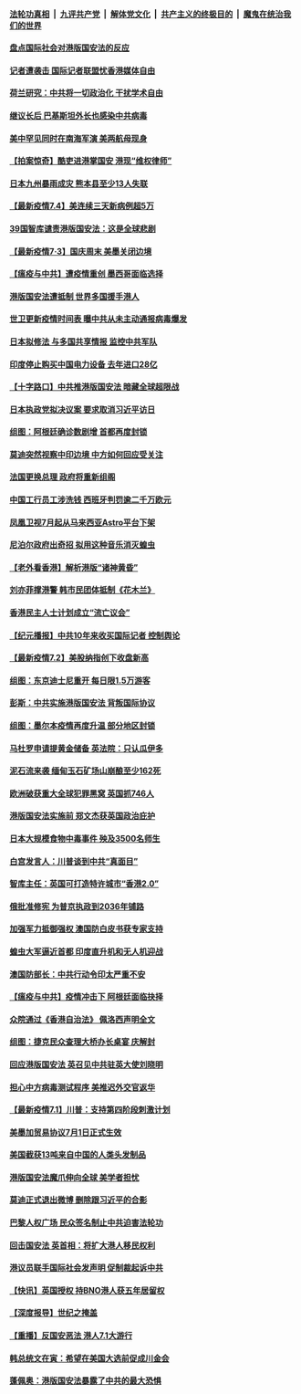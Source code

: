 

####  [法轮功真相](../../../../basic/blob/master/README.md?t=07050502) &nbsp;|&nbsp; [九评共产党](../../../../9ping.md/blob/master/README.md?t=07050502) &nbsp;|&nbsp; [解体党文化](../../../../jtdwh.md/blob/master/README.md?t=07050502)  &nbsp;|&nbsp; [共产主义的终极目的](../../../../gczydzjmd.md/blob/master/README.md?t=07050502) &nbsp;|&nbsp; [魔鬼在统治我们的世界](../../../../mgztzwmdsj.md/blob/master/README.md?t=07050502) 

#### [盘点国际社会对港版国安法的反应](../pages/nsc418/n12232843.md?t=07050502) 

#### [记者遭袭击 国际记者联盟忧香港媒体自由](../pages/nsc418/n12232815.md?t=07050502) 

#### [荷兰研究：中共将一切政治化 干扰学术自由](../pages/nsc418/n12232716.md?t=07050502) 

#### [继议长后 巴基斯坦外长也感染中共病毒](../pages/nsc418/n12232661.md?t=07050502) 

#### [美中罕见同时在南海军演 美两航母现身](../pages/nsc418/n12232618.md?t=07050502) 

#### [【拍案惊奇】酷吏进港掌国安 港现“维权律师”](../pages/nsc418/n12231629.md?t=07050502) 

#### [日本九州暴雨成灾 熊本县至少13人失联](../pages/nsc418/n12232227.md?t=07050502) 

#### [【最新疫情7.4】美连续三天新病例超5万](../pages/nsc418/n12231687.md?t=07050502) 

#### [39国智库谴责港版国安法：这是全球悲剧](../pages/nsc418/n12231267.md?t=07050502) 

#### [【最新疫情7·3】国庆周末 美墨关闭边境](../pages/nsc418/n12229080.md?t=07050502) 

#### [【瘟疫与中共】遭疫情重创 墨西哥面临选择](../pages/nsc418/n12229138.md?t=07050502) 

#### [港版国安法遭抵制 世界多国援手港人](../pages/nsc418/n12230835.md?t=07050502) 

#### [世卫更新疫情时间表 曝中共从未主动通报病毒爆发](../pages/nsc418/n12230942.md?t=07050502) 

#### [日本拟修法 与多国共享情报 监控中共军队](../pages/nsc418/n12230926.md?t=07050502) 

#### [印度停止购买中国电力设备 去年进口28亿](../pages/nsc418/n12230757.md?t=07050502) 

#### [【十字路口】中共推港版国安法 暗藏全球超限战](../pages/nsc418/n12229018.md?t=07050502) 

#### [日本执政党拟决议案 要求取消习近平访日](../pages/nsc418/n12230749.md?t=07050502) 

#### [组图：阿根廷确诊数剧增 首都再度封锁](../pages/nsc418/n12229774.md?t=07050502) 

#### [莫迪突然视察中印边境 中方如何回应受关注](../pages/nsc418/n12230232.md?t=07050502) 

#### [法国更换总理 政府将重新组阁](../pages/nsc418/n12229954.md?t=07050502) 

#### [中国工行员工涉洗钱 西班牙判罚逾二千万欧元](../pages/nsc418/n12229905.md?t=07050502) 

#### [凤凰卫视7月起从马来西亚Astro平台下架](../pages/nsc418/n12229766.md?t=07050502) 

#### [尼泊尔政府出奇招 拟用这种音乐消灭蝗虫](../pages/nsc418/n12229649.md?t=07050502) 

#### [【老外看香港】解析港版“诸神黄昏”](../pages/nsc418/n12228990.md?t=07050502) 

#### [刘亦菲撑港警 韩市民团体抵制《花木兰》](../pages/nsc418/n12226849.md?t=07050502) 

#### [香港民主人士计划成立“流亡议会”](../pages/nsc418/n12228680.md?t=07050502) 

#### [【纪元播报】中共10年来收买国际记者 控制舆论](../pages/nsc418/n12228144.md?t=07050502) 

#### [【最新疫情7.2】美股纳指创下收盘新高](../pages/nsc418/n12225896.md?t=07050502) 

#### [组图：东京迪士尼重开 每日限1.5万游客](../pages/nsc418/n12226855.md?t=07050502) 

#### [彭斯：中共实施港版国安法 背叛国际协议](../pages/nsc418/n12228135.md?t=07050502) 

#### [组图：墨尔本疫情再度升温 部分地区封锁](../pages/nsc418/n12227665.md?t=07050502) 

#### [马杜罗申请提黄金储备 英法院：只认瓜伊多](../pages/nsc418/n12227983.md?t=07050502) 

#### [泥石流来袭 缅甸玉石矿场山崩酿至少162死](../pages/nsc418/n12227900.md?t=07050502) 

#### [欧洲破获重大全球犯罪黑窝 英国抓746人](../pages/nsc418/n12227970.md?t=07050502) 

#### [港版国安法实施前 郑文杰获英国政治庇护](../pages/nsc418/n12227896.md?t=07050502) 

#### [日本大规模食物中毒事件 殃及3500名师生](../pages/nsc418/n12227855.md?t=07050502) 

#### [白宫发言人：川普谈到中共“真面目”](../pages/nsc418/n12227638.md?t=07050502) 

#### [智库主任：英国可打造特许城市“香港2.0”](../pages/nsc418/n12227010.md?t=07050502) 

#### [俄批准修宪 为普京执政到2036年铺路](../pages/nsc418/n12226978.md?t=07050502) 

#### [加强军力抵御强权 澳国防白皮书获专家支持](../pages/nsc418/n12226240.md?t=07050502) 

#### [蝗虫大军逼近首都 印度直升机和无人机迎战](../pages/nsc418/n12226447.md?t=07050502) 

#### [澳国防部长：中共行动令印太严重不安](../pages/nsc418/n12226619.md?t=07050502) 

#### [【瘟疫与中共】疫情冲击下 阿根廷面临抉择](../pages/nsc418/n12226223.md?t=07050502) 

#### [众院通过《香港自治法》 佩洛西声明全文](../pages/nsc418/n12226260.md?t=07050502) 

#### [组图：捷克民众查理大桥办长桌宴 庆解封](../pages/nsc418/n12223990.md?t=07050502) 

#### [回应港版国安法 英召见中共驻英大使刘晓明](../pages/nsc418/n12225641.md?t=07050502) 

#### [担心中方病毒测试程序 美推迟外交官返华](../pages/nsc418/n12225504.md?t=07050502) 

#### [【最新疫情7.1】川普：支持第四阶段刺激计划](../pages/nsc418/n12223137.md?t=07050502) 

#### [美墨加贸易协议7月1日正式生效](../pages/nsc418/n12225352.md?t=07050502) 

#### [美国截获13吨来自中国的人类头发制品](../pages/nsc418/n12225251.md?t=07050502) 

#### [港版国安法魔爪伸向全球 美学者担忧](../pages/nsc418/n12225012.md?t=07050502) 

#### [莫迪正式退出微博 删除跟习近平的合影](../pages/nsc418/n12225068.md?t=07050502) 

#### [巴黎人权广场 民众签名制止中共迫害法轮功](../pages/nsc418/n12221674.md?t=07050502) 

#### [回击国安法 英首相：将扩大港人移民权利](../pages/nsc418/n12224764.md?t=07050502) 

#### [港议员联手国际社会发声明 促制裁起诉中共](../pages/nsc418/n12224652.md?t=07050502) 

#### [【快讯】英国授权 持BNO港人获五年居留权](../pages/nsc418/n12224889.md?t=07050502) 

#### [【深度报导】世纪之掩盖](../pages/nsc418/n12223498.md?t=07050502) 

#### [【重播】反国安恶法 港人7.1大游行](../pages/nsc418/n12219819.md?t=07050502) 

#### [韩总统文在寅：希望在美国大选前促成川金会](../pages/nsc418/n12224373.md?t=07050502) 

#### [蓬佩奥：港版国安法暴露了中共的最大恐惧](../pages/nsc418/n12224268.md?t=07050502) 

